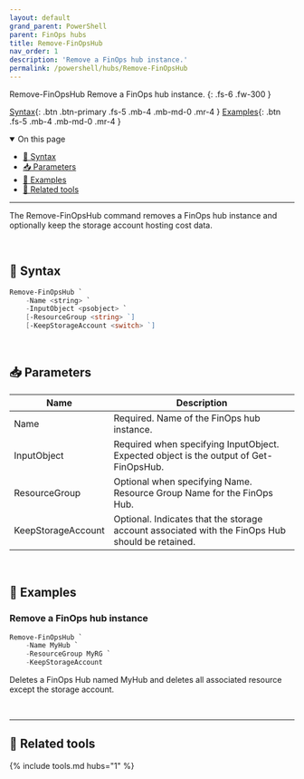 ```yaml
---
layout: default
grand_parent: PowerShell
parent: FinOps hubs
title: Remove-FinOpsHub
nav_order: 1
description: 'Remove a FinOps hub instance.'
permalink: /powershell/hubs/Remove-FinOpsHub
---
```


<span class="fs-9 d-block mb-4">Remove-FinOpsHub</span>
Remove a FinOps hub instance.
{: .fs-6 .fw-300 }

[Syntax](#-syntax){: .btn .btn-primary .fs-5 .mb-4 .mb-md-0 .mr-4 }
[Examples](#-examples){: .btn .fs-5 .mb-4 .mb-md-0 .mr-4 }

<details open markdown="1">
   <summary class="fs-2 text-uppercase">On this page</summary>

- [🧮 Syntax](#-syntax)
- [📥 Parameters](#-parameters)
- [🌟 Examples](#-examples)
- [🧰 Related tools](#-related-tools)

</details>

---

The Remove-FinOpsHub command removes a FinOps hub instance and optionally keep the storage account hosting cost data.

<br>

## 🧮 Syntax

```powershell
Remove-FinOpsHub `
    -Name <string> `
    -InputObject <psobject> `
    [-ResourceGroup <string> `]
    [-KeepStorageAccount <switch> `]
```

<br>

## 📥 Parameters

| Name          | Description                                                                                                                                                                          |
| ------------- | ------------------------------------------------------------------------------------------------------------------------------------------------------------------------------------ |
| Name          | Required. Name of the FinOps hub instance.                                                                                                                                           |
| InputObject      | Required when specifying InputObject. Expected object is the output of Get-FinOpsHub.                                                                                                     |
| ResourceGroup | Optional when specifying Name. Resource Group Name for the FinOps Hub.                                                                                              |
| KeepStorageAccount       | Optional. Indicates that the storage account associated with the FinOps Hub should be retained.                                                                                                            |


<br>

## 🌟 Examples

### Remove a FinOps hub instance

```powershell
Remove-FinOpsHub `
    -Name MyHub `
    -ResourceGroup MyRG `
    -KeepStorageAccount
```

Deletes a FinOps Hub named MyHub and deletes all associated resource except the storage account.


<br>

---

## 🧰 Related tools

{% include tools.md hubs="1" %}

<br>
